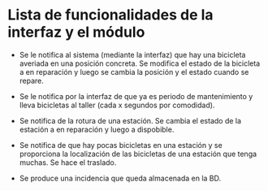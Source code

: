 # Lista de funcionalidades de la interfaz y el módulo

- Se le notifica al sistema (mediante la interfaz) que hay una bicicleta averiada en una posición concreta. Se modifica el estado de la bicicleta a en reparación y luego se cambia la posición y el estado cuando se repare.  

- Se le notifica por la interfaz de que ya es periodo de mantenimiento y lleva bicicletas al taller (cada x segundos por comodidad).  

- Se notifica de la rotura de una estación. Se cambia el estado de la estación a en reparación y luego a dispobible.  

- Se notifica de que hay pocas bicicletas en una estación y se proporciona la localización de las bicicletas de una estación que tenga muchas. Se hace el traslado.  

- Se produce una incidencia que queda almacenada en la BD.
